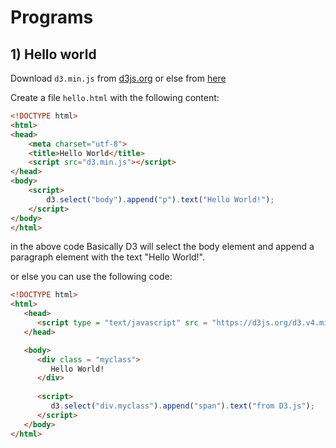 # Programs

## 1) Hello world

Download `d3.min.js` from [d3js.org](https://d3js.org/) or else from [here](https://www.cdnpkg.com/d3/file/d3.min.js/)

Create a file `hello.html` with the following content:

```html
<!DOCTYPE html>
<html>
<head>
    <meta charset="utf-8">
    <title>Hello World</title>
    <script src="d3.min.js"></script>
</head>
<body>
    <script>
        d3.select("body").append("p").text("Hello World!");
    </script>
</body>
</html>
```
in the above code Basically D3 will select the body element and append a paragraph element with the text "Hello World!".

or else you can use the following code:

```html
<!DOCTYPE html>
<html>
   <head>
      <script type = "text/javascript" src = "https://d3js.org/d3.v4.min.js"></script>
   </head>

   <body>
      <div class = "myclass">
         Hello World!
      </div>
      
      <script>
         d3.select("div.myclass").append("span").text("from D3.js");
      </script>
   </body>
</html>
``` 